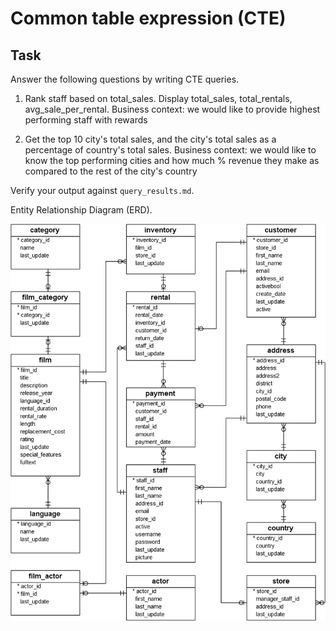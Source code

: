 # Common table expression (CTE)

## Task 

Answer the following questions by writing CTE queries. 

1. Rank staff based on total_sales. Display total_sales, total_rentals, avg_sale_per_rental. Business context: we would like to provide highest performing staff with rewards 


2. Get the top 10 city's total sales, and the city's total sales as a percentage of country's total sales. Business context: we would like to know the top performing cities and how much % revenue they make as compared to the rest of the city's country 


Verify your output against `query_results.md`. 

Entity Relationship Diagram (ERD). 

![erd-diagram.png](erd-diagram.png)